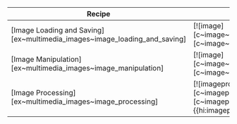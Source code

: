 | Recipe | Crates | Categories |
|--------|--------|------------|
| [Image Loading and Saving][ex~multimedia_images~image_loading_and_saving] | [![image][c~image~docs~badge]][c~image~docs]{{hi:image}} | [![cat~multimedia::images][cat~multimedia::images~badge]][cat~multimedia::images] |
| [Image Manipulation][ex~multimedia_images~image_manipulation] | [![image][c~image~docs~badge]][c~image~docs]{{hi:image}} | [![cat~multimedia::images][cat~multimedia::images~badge]][cat~multimedia::images] |
| [Image Processing][ex~multimedia_images~image_processing] | [![imageproc][c~imageproc~docs~badge]][c~imageproc~docs]{{hi:imageproc}} | [![cat~multimedia::images][cat~multimedia::images~badge]][cat~multimedia::images] |

